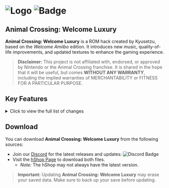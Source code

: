 # ![Logo](https://i.imgur.com/1KojSvjs.png) ![Badge](https://img.shields.io/badge/Animal%20Crossing-Welcome%20Luxury-FFAA00?style=for-the-badge&logo={LOGO-NAME}&logoColor=white)

## Animal Crossing: Welcome Luxury

**Animal Crossing: Welcome Luxury** is a ROM hack created by Kyusetzu, based on the *Welcome Amiibo* edition. It introduces new music, quality-of-life improvements, and updated textures to enhance the gaming experience.

> **Disclaimer:** This project is not affiliated with, endorsed, or approved by Nintendo or the Animal Crossing franchise. It is shared in the hope that it will be useful, but comes **WITHOUT ANY WARRANTY**, including the implied warranties of MERCHANTABILITY or FITNESS FOR A PARTICULAR PURPOSE.

## Key Features

<details>
  <summary>Click to view the full list of changes</summary>

### Environment and Nature Modifications
- **No grass decay**
- **Flowers never wilt** (except black roses)
- **Flowers are indestructible** (except black roses)
- **Mosquitos no longer bite**
- **Fish always bite on the first try**
- **Fish don’t disappear when running up to them**

### Player and Character Interactions
- **Disabled Resetti when quitting without saving**
  - Removes Isabelle's message about quitting without saving
- **No tripping**
- **No Shovel Knockback**
- **Never Bedhair again**

### Customization and Design
- **Edit all patterns** (even scanned ones)
- **QR Code is instantly unlocked**
  - New save still requires town tree planting and saving ability
- **Instant 100% mayor progress**
  - Still requires upgrading tent to house
- **Cyrus customizations are instant**
- **New font and music**
- **Reworked textures**

### Items and Economy
- **No limit on the number of items on the island**
- **Buy price = sell price for items**
- **Town fruit prices are equal to foreign fruits**
- **PlayCoins are earned when buying fortune cookies**

### Gameplay Mechanics and Accessibility
- **Access all tours on the island**
- **Stores are open 24/7**
</details>

## Download

You can download **Animal Crossing: Welcome Luxury** from the following sources:

- Join our [Discord](https://www.discord.gg/yeHNSGyM8F) for the latest releases and updates: ![Discord Badge](https://img.shields.io/badge/Discord-5865F2?style=for-the-badge&logo=discord&logoColor=white)
- Visit the [hShop Page](https://hshop.erista.me/search/results?q=Welcome+Luxury&qt=Text&lgy=false) to download both files.
  - *Note:* The hShop may not always have the latest version.

> **Important:** Updating **Animal Crossing: Welcome Luxury** may erase your saved data. Make sure to back up your save before updating.
